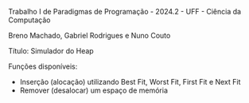 Trabalho I de Paradigmas de Programação - 2024.2 - UFF - Ciência da Computação

Breno Machado, Gabriel Rodrigues e Nuno Couto

Título: Simulador do Heap

Funções disponíveis:
- Inserção (alocação) utilizando Best Fit, Worst Fit, First Fit e Next Fit
- Remover (desalocar) um espaço de memória